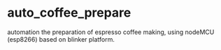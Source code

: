 # auto_coffee_prepare
automation the preparation of espresso coffee making, using nodeMCU (esp8266) based on blinker platform.
